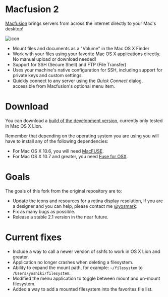 Macfusion 2
===========

[Macfusion][] brings servers from across the internet directly to your Mac's desktop!

![icon](https://github.com/downloads/ElDeveloper/macfusion2/macfusionIcon.png)

- Mount files and documents as a "Volume" in the Mac OS X Finder
- Work with your files using your favorite Mac OS X applications directly. No manual upload or download needed!
- Support for SSH (Secure Shell) and FTP (File Transfer)
- Uses your machine's native configuration for SSH, including support for private keys and custom settings.
- Quickly connect to any server using the *Quick Connect* dialog, accessible from Macfusion's optional menu item.


Download
========

You can download a [build of the development version][], currently only tested in Mac OS X Lion. 

Remember that depending on the operating system you are using you will have to install any of the following dependencies:

- For Mac OS X 10.6, you will need [MacFUSE][].
- For Mac OS X 10.7 and greater, you need [Fuse for OSX][].

Goals
=====

The goals of this fork from the original repository are to:

- Update the icons and resources for a retina display resolution, if you are a designer and you can help, please contact me [@yosmark][].
- Fix as many bugs as possible.
- Release a stable 2.1 version in the near future.

Current fixes
=============

- Include a way to call a newer version of sshfs to work in OS X Lion and greater.
- Application no longer crashes when deleting a filesystem.
- Ability to expand the mount path, for example: `~/filesystem` to `/Users/yoshiki/filesystem`. 
- Modified the menu application to toggle between mount and un-mount filesystem.
- Added a way to add a mounted filesystem into the favorites file list.


[Macfusion]:http://macfusionapp.org/releases/Macfusion_2.0.4.zip
[MacFUSE]:http://code.google.com/p/macfuse/
[Fuse for OSX]:http://osxfuse.github.com
[build of the development version]:https://github.com/downloads/ElDeveloper/macfusion2/Macfusion.zip
[@yosmark]:https://twitter.com/yosmark